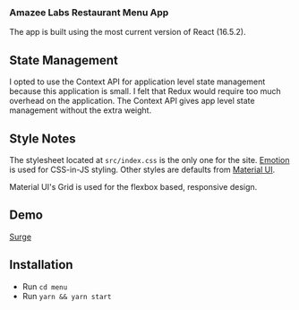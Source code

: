 ### Amazee Labs Restaurant Menu App

The app is built using the most current version of React (16.5.2).

## State Management
I opted to use the Context API for application level state management because this application is small. I felt that Redux would require too much overhead on the application. The Context API gives app level state management without the extra weight. 

## Style Notes
The stylesheet located at `src/index.css` is the only one for the site. [Emotion](https://emotion.sh/) is used for CSS-in-JS styling. Other styles are defaults from [Material UI](https://material-ui.com/).

Material UI's Grid is used for the flexbox based, responsive design. 

## Demo
[Surge](https://observant-attack.surge.sh)

## Installation
* Run `cd menu`
* Run `yarn && yarn start`
